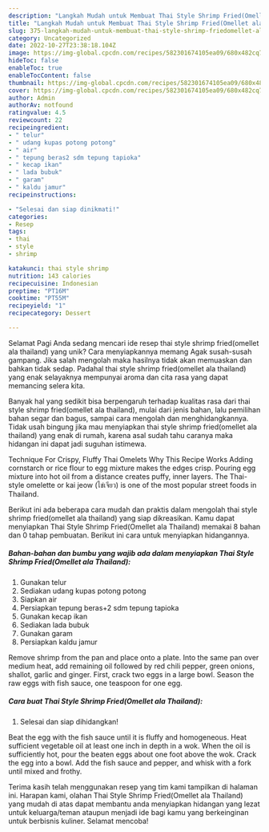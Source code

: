 ```yaml
---
description: "Langkah Mudah untuk Membuat Thai Style Shrimp Fried(Omellet ala Thailand) yang Enak, Mantap"
title: "Langkah Mudah untuk Membuat Thai Style Shrimp Fried(Omellet ala Thailand) yang Enak, Mantap"
slug: 375-langkah-mudah-untuk-membuat-thai-style-shrimp-friedomellet-ala-thailand-yang-enak-mantap
category: Uncategorized
date: 2022-10-27T23:38:18.104Z
image: https://img-global.cpcdn.com/recipes/582301674105ea09/680x482cq70/thai-style-shrimp-friedomellet-ala-thailand-foto-resep-utama.jpg
hideToc: false
enableToc: true
enableTocContent: false
thumbnail: https://img-global.cpcdn.com/recipes/582301674105ea09/680x482cq70/thai-style-shrimp-friedomellet-ala-thailand-foto-resep-utama.jpg
cover: https://img-global.cpcdn.com/recipes/582301674105ea09/680x482cq70/thai-style-shrimp-friedomellet-ala-thailand-foto-resep-utama.jpg
author: Admin
authorAv: notfound
ratingvalue: 4.5
reviewcount: 22
recipeingredient:
- " telur"
- " udang kupas potong potong"
- " air"
- " tepung beras2 sdm tepung tapioka"
- " kecap ikan"
- " lada bubuk"
- " garam"
- " kaldu jamur"
recipeinstructions:

- "Selesai dan siap dinikmati!"
categories:
- Resep
tags:
- thai
- style
- shrimp

katakunci: thai style shrimp 
nutrition: 143 calories
recipecuisine: Indonesian
preptime: "PT16M"
cooktime: "PT55M"
recipeyield: "1"
recipecategory: Dessert

---
```



Selamat Pagi Anda sedang mencari ide resep thai style shrimp fried(omellet ala thailand) yang unik? Cara menyiapkannya memang Agak susah-susah gampang. Jika salah mengolah maka hasilnya tidak akan memuaskan dan bahkan tidak sedap. Padahal thai style shrimp fried(omellet ala thailand) yang enak selayaknya mempunyai aroma dan cita rasa yang dapat memancing selera kita.


Banyak hal yang sedikit bisa berpengaruh terhadap kualitas rasa dari thai style shrimp fried(omellet ala thailand), mulai dari jenis bahan, lalu pemilihan bahan segar dan bagus, sampai cara mengolah dan menghidangkannya. Tidak usah bingung jika mau menyiapkan thai style shrimp fried(omellet ala thailand) yang enak di rumah, karena asal sudah tahu caranya maka hidangan ini dapat jadi suguhan istimewa.

Technique For Crispy, Fluffy Thai Omelets Why This Recipe Works Adding cornstarch or rice flour to egg mixture makes the edges crisp. Pouring egg mixture into hot oil from a distance creates puffy, inner layers. The Thai-style omelette or kai jeow (ไข่เจียว) is one of the most popular street foods in Thailand.


Berikut ini ada beberapa cara mudah dan praktis dalam mengolah thai style shrimp fried(omellet ala thailand) yang siap dikreasikan. Kamu dapat menyiapkan Thai Style Shrimp Fried(Omellet ala Thailand) memakai 8 bahan dan 0 tahap pembuatan. Berikut ini cara untuk menyiapkan hidangannya.

<!--inarticleads1-->

##### Bahan-bahan dan bumbu yang wajib ada dalam menyiapkan Thai Style Shrimp Fried(Omellet ala Thailand):

1. Gunakan  telur
1. Sediakan  udang kupas potong potong
1. Siapkan  air
1. Persiapkan  tepung beras+2 sdm tepung tapioka
1. Gunakan  kecap ikan
1. Sediakan  lada bubuk
1. Gunakan  garam
1. Persiapkan  kaldu jamur


Remove shrimp from the pan and place onto a plate. Into the same pan over medium heat, add remaining oil followed by red chili pepper, green onions, shallot, garlic and ginger. First, crack two eggs in a large bowl. Season the raw eggs with fish sauce, one teaspoon for one egg. 

<!--inarticleads2-->

##### Cara buat Thai Style Shrimp Fried(Omellet ala Thailand):


1. Selesai dan siap dihidangkan!

Beat the egg with the fish sauce until it is fluffy and homogeneous. Heat sufficient vegetable oil at least one inch in depth in a wok. When the oil is sufficiently hot, pour the beaten eggs about one foot above the wok. Crack the egg into a bowl. Add the fish sauce and pepper, and whisk with a fork until mixed and frothy. 

Terima kasih telah menggunakan resep yang tim kami tampilkan di halaman ini. Harapan kami, olahan Thai Style Shrimp Fried(Omellet ala Thailand) yang mudah di atas dapat membantu anda menyiapkan hidangan yang lezat untuk keluarga/teman ataupun menjadi ide bagi kamu yang berkeinginan untuk berbisnis kuliner. Selamat mencoba!
